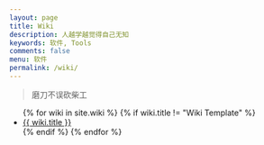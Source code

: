 ```yaml
---
layout: page
title: Wiki
description: 人越学越觉得自己无知
keywords: 软件, Tools
comments: false
menu: 软件
permalink: /wiki/
---
```


> 磨刀不误砍柴工

<ul class="listing">
{% for wiki in site.wiki %}
{% if wiki.title != "Wiki Template" %}
<li class="listing-item"><a href="{{ wiki.url }}">{{ wiki.title }}</a></li>
{% endif %}
{% endfor %}
</ul>
